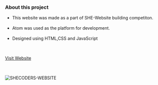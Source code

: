 <h3>About this project</h3>
<ul>
  <li>This website was made as a part of SHE-Website building competiton.</li><br />
  <li>Atom was used as the platform for development.</li><br />
<li>Designed using HTML,CSS and JavaScript</li>
 </ul> 
 <br>
<br>
<a href="https://akshayaa-p.github.io/">Visit Website</a>

<br>
<br>
<br>


![SHECODERS-WEBSITE](https://user-images.githubusercontent.com/47331096/180026614-4f0c051a-61c1-4ab1-a869-60e985911be9.png)
